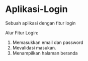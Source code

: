 # Aplikasi-Login
Sebuah aplikasi dengan fitur login

Alur Fitur Login:
1. Memasukkan email dan password
2. Mevalidasi masukan.
3. Menampilkan halaman beranda
  
